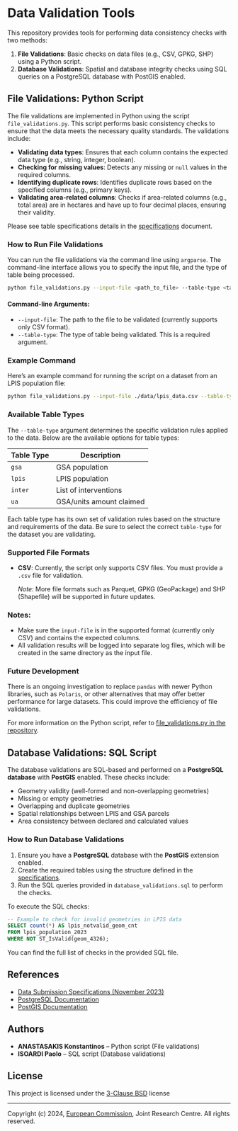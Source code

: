 # Data Validation Tools

This repository provides tools for performing data consistency checks with two methods:

1. **File Validations**: Basic checks on data files (e.g., CSV, GPKG, SHP) using a Python script.
2. **Database Validations**: Spatial and database integrity checks using SQL queries on a PostgreSQL database with PostGIS enabled.

## File Validations: Python Script

The file validations are implemented in Python using the script `file_validations.py`. This script performs basic consistency checks to ensure that the data meets the necessary quality standards. The validations include:

- **Validating data types**: Ensures that each column contains the expected data type (e.g., string, integer, boolean).
- **Checking for missing values**: Detects any missing or `null` values in the required columns.
- **Identifying duplicate rows**: Identifies duplicate rows based on the specified columns (e.g., primary keys).
- **Validating area-related columns**: Checks if area-related columns (e.g., total area) are in hectares and have up to four decimal places, ensuring their validity.

Please see table specifications details in the [specifications](https://lpis.jrc.ec.europa.eu/assets/images/dataspecifications/specs_data_submission_nov_2023.pdf) document.

### How to Run File Validations

You can run the file validations via the command line using `argparse`. The command-line interface allows you to specify the input file, and the type of table being processed.

```bash
python file_validations.py --input-file <path_to_file> --table-type <table_type>
```

#### Command-line Arguments:
- `--input-file`: The path to the file to be validated (currently supports only CSV format).
- `--table-type`: The type of table being validated. This is a required argument.

### Example Command

Here’s an example command for running the script on a dataset from an LPIS population file:

```bash
python file_validations.py --input-file ./data/lpis_data.csv --table-type lpis
```

### Available Table Types

The `--table-type` argument determines the specific validation rules applied to the data. Below are the available options for table types:

| Table Type   | Description                     |
|--------------|---------------------------------|
| `gsa`        | GSA population                  |
| `lpis`       | LPIS population                 |
| `inter`      | List of interventions           |
| `ua`         | GSA/units amount claimed        |

Each table type has its own set of validation rules based on the structure and requirements of the data. Be sure to select the correct `table-type` for the dataset you are validating.

### Supported File Formats

- **CSV**: Currently, the script only supports CSV files. You must provide a `.csv` file for validation.

  *Note*: More file formats such as Parquet, GPKG (GeoPackage) and SHP (Shapefile) will be supported in future updates.

### Notes:
- Make sure the `input-file` is in the supported format (currently only CSV) and contains the expected columns.
- All validation results will be logged into separate log files, which will be created in the same directory as the input file.

### Future Development

There is an ongoing investigation to replace `pandas` with newer Python libraries, such as `Polaris`, or other alternatives that may offer better performance for large datasets. This could improve the efficiency of file validations.

For more information on the Python script, refer to [file_validations.py in the repository](https://github.com/ec-jrc/cbm/tree/main/iacs_qa/data_validation).

## Database Validations: SQL Script

The database validations are SQL-based and performed on a **PostgreSQL database** with **PostGIS** enabled. These checks include:
- Geometry validity (well-formed and non-overlapping geometries)
- Missing or empty geometries
- Overlapping and duplicate geometries
- Spatial relationships between LPIS and GSA parcels
- Area consistency between declared and calculated values

### How to Run Database Validations

1. Ensure you have a **PostgreSQL** database with the **PostGIS** extension enabled.
2. Create the required tables using the structure defined in the [specifications](https://lpis.jrc.ec.europa.eu/assets/images/dataspecifications/specs_data_submission_nov_2023.pdf).
3. Run the SQL queries provided in `database_validations.sql` to perform the checks.

To execute the SQL checks:

```sql
-- Example to check for invalid geometries in LPIS data
SELECT count(*) AS lpis_notvalid_geom_cnt
FROM lpis_population_2023
WHERE NOT ST_IsValid(geom_4326);
```

You can find the full list of checks in the provided SQL file.

## References

- [Data Submission Specifications (November 2023)](https://lpis.jrc.ec.europa.eu/assets/images/dataspecifications/specs_data_submission_nov_2023.pdf)
- [PostgreSQL Documentation](https://www.postgresql.org/docs/)
- [PostGIS Documentation](https://postgis.net/documentation/)


## Authors
- **ANASTASAKIS Konstantinos** – Python script (File validations)
- **ISOARDI Paolo** – SQL script (Database validations)

## License

This project is licensed under the [3-Clause BSD](https://opensource.org/licenses/BSD-3-Clause) license

---

Copyright (c) 2024, [European Commission](https://ec.europa.eu/), Joint Research Centre. All rights reserved.

